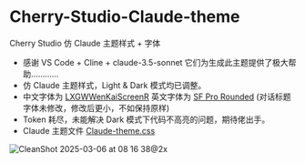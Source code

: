 # Cherry-Studio-Claude-theme
Cherry Studio 仿 Claude 主题样式 + 字体
- 感谢 VS Code + Cline + claude-3.5-sonnet 它们为生成此主题提供了极大帮助…………
- 仿 Claude 主题样式，Light & Dark 模式均已调整。
- 中文字体为 [LXGWWenKaiScreenR](https://github.com/lxgw/LxgwWenKai-Screen/releases)  英文字体为 [SF Pro Rounded](https://developer.apple.com/fonts/)  (对话标题字体未修改，修改后更小，不如保持原样)
- Token 耗尽，未能解决 Dark 模式下代码不高亮的问题，期待佬出手。
- Claude 主题文件 [Claude-theme.css](https://github.com/igeekbb/Cherry-Studio-Claude-theme/blob/main/Claude-theme.css)

![CleanShot 2025-03-06 at 08 16 38@2x](https://github.com/user-attachments/assets/2562c6ef-7e11-4c5a-9e79-a3007e3d7771)

